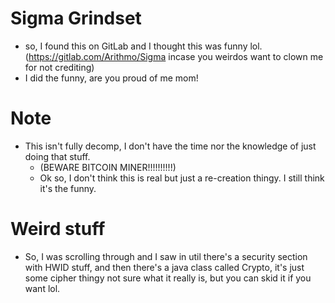 # Sigma Grindset

- so, I found this on GitLab and I thought this was funny lol. (https://gitlab.com/Arithmo/Sigma incase you weirdos want to clown me for not crediting)
- I did the funny, are you proud of me mom!

# Note
- This isn't fully decomp, I don't have the time nor the knowledge of just doing that stuff.
    - (BEWARE BITCOIN MINER!!!!!!!!!!)
    - Ok so, I don't think this is real but just a re-creation thingy. I still think it's the funny.



# Weird stuff
- So, I was scrolling through and I saw in util there's a security section with HWID stuff, and then there's 
a java class called Crypto, it's just some cipher thingy not sure what it really is, but you can skid it if you want lol.